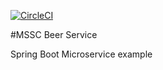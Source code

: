 [![CircleCI](https://circleci.com/gh/AdrianVinatoru/mssc-beer-service.svg?style=svg)](https://circleci.com/gh/AdrianVinatoru/mssc-beer-service)

#MSSC Beer Service

Spring Boot Microservice example